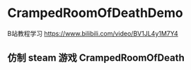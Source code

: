 # CrampedRoomOfDeathDemo

B站教程学习
https://www.bilibili.com/video/BV1JL4y1M7Y4

## 仿制 steam 游戏 CrampedRoomOfDeath
